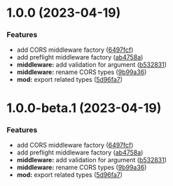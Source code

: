 # 1.0.0 (2023-04-19)


### Features

* add CORS middleware factory ([6497fcf](https://github.com/httpland/cors-middleware/commit/6497fcfa3bb1d360005bbfcabf2d12d0be3355a7))
* add preflight middleware factory ([ab4758a](https://github.com/httpland/cors-middleware/commit/ab4758ad029e830912f1065e9ef2900331cc7daf))
* **middleware:** add validation for argument ([b532831](https://github.com/httpland/cors-middleware/commit/b5328313a8823be24612a9b1c4be86401e2f852b))
* **middleware:** rename CORS types ([9b99a36](https://github.com/httpland/cors-middleware/commit/9b99a365774290e3f174c8d479877e3b58767cc8))
* **mod:** export related types ([5d96fa7](https://github.com/httpland/cors-middleware/commit/5d96fa76124da5bec7613660f838ac88bb712a5c))

# 1.0.0-beta.1 (2023-04-19)


### Features

* add CORS middleware factory ([6497fcf](https://github.com/httpland/cors-middleware/commit/6497fcfa3bb1d360005bbfcabf2d12d0be3355a7))
* add preflight middleware factory ([ab4758a](https://github.com/httpland/cors-middleware/commit/ab4758ad029e830912f1065e9ef2900331cc7daf))
* **middleware:** add validation for argument ([b532831](https://github.com/httpland/cors-middleware/commit/b5328313a8823be24612a9b1c4be86401e2f852b))
* **middleware:** rename CORS types ([9b99a36](https://github.com/httpland/cors-middleware/commit/9b99a365774290e3f174c8d479877e3b58767cc8))
* **mod:** export related types ([5d96fa7](https://github.com/httpland/cors-middleware/commit/5d96fa76124da5bec7613660f838ac88bb712a5c))
